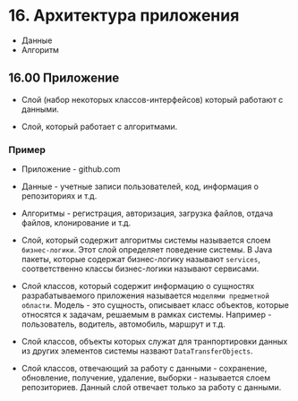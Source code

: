 # 16. Архитектура приложения

- Данные
- Алгоритм

## 16.00 Приложение

* Слой (набор некоторых классов-интерфейсов) который работают с данными.

* Слой, который работает с алгоритмами.

### Пример

* Приложение - github.com

* Данные - учетные записи пользователей, код, информация о репозиториях и т.д.

* Алгоритмы - регистрация, авторизация, загрузка файлов, отдача файлов, клонирование и т.д.

* Слой, который содержит алгоритмы системы называется слоем `бизнес-логики`. Этот слой определяет поведение системы. В Java пакеты, которые содержат бизнес-логику называют `services`, соответственно классы бизнес-логики называют сервисами.

* Слой классов, который содержит информацию о сущностях разрабатываемого приложения называется `моделями предметной области`. Модель - это сущность, описывает класс объектов, которые относятся к задачам, решаемым в рамках системы. Например - пользователь, водитель, автомобиль, маршрут и т.д.

* Слой классов, объекты которых служат для транпортировки данных из других элементов системы назвают `DataTransferObjects`.


* Слой классов, отвечающий за работу с данными - сохранение, обновление, получение, удаление, выборки - называется слоем репозиториев. Данный слой отвечает только за работу с данными.